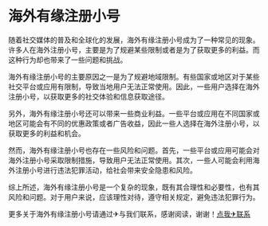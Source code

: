 # 海外有缘注册小号

随着社交媒体的普及和全球化的发展，海外有缘注册小号成为了一种常见的现象。许多人在海外注册小号，主要是为了规避某些限制或者是为了获取更多的利益。而这种行为却也带来了一些问题和挑战。

海外有缘注册小号的主要原因之一是为了规避地域限制。有些国家或地区对于某些社交平台或应用有限制，导致当地用户无法正常使用。因此，一些用户选择在海外注册小号，以获取更多的社交体验和信息获取途径。

另外，海外有缘注册小号还可以带来一些商业利益。一些平台或应用在不同国家或地区可能会有不同的优惠政策或者广告收益，因此一些人选择在海外注册小号，以获取更多的利益和机会。

然而，海外有缘注册小号也存在一些风险和问题。首先，一些平台或应用可能会对海外注册小号采取限制措施，导致用户无法正常使用。其次，一些人可能会利用海外注册小号进行违法犯罪活动，给社会带来安全隐患和风险。

综上所述，海外有缘注册小号是一个复杂的现象，既有其合理性和必要性，也有其风险和问题。对于用户来说，应该理性对待，遵守相关规定，避免违法犯罪行为。

更多关于海外有缘注册小号请通过✈与我们联系，感谢阅读，谢谢！[点我✈联系](https://sms.k02.cc)